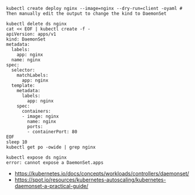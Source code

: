 ```
kubectl create deploy nginx --image=nginx --dry-run=client -oyaml # Then manually edit the output to change the kind to DaemonSet

kubectl delete ds nginx
cat << EOF | kubectl create -f -
apiVersion: apps/v1
kind: DaemonSet
metadata:
  labels:
    app: nginx
  name: nginx
spec:
  selector:
    matchLabels:
      app: nginx
  template:
    metadata:
      labels:
        app: nginx
    spec:
      containers:
      - image: nginx
        name: nginx
        ports:
        - containerPort: 80
EOF
sleep 10
kubectl get po -owide | grep nginx

kubectl expose ds nginx
error: cannot expose a DaemonSet.apps

```

- https://kubernetes.io/docs/concepts/workloads/controllers/daemonset/
- https://spot.io/resources/kubernetes-autoscaling/kubernetes-daemonset-a-practical-guide/
